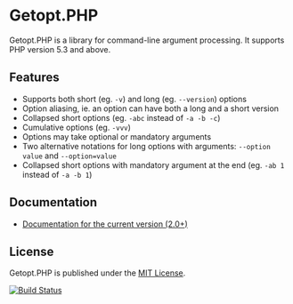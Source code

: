 Getopt.PHP
==========

Getopt.PHP is a library for command-line argument processing. It supports PHP version 5.3 and above.

Features
--------

* Supports both short (eg. `-v`) and long (eg. `--version`) options
* Option aliasing, ie. an option can have both a long and a short version
* Collapsed short options (eg. `-abc` instead of `-a -b -c`)
* Cumulative options (eg. `-vvv`)
* Options may take optional or mandatory arguments
* Two alternative notations for long options with arguments: `--option value` and `--option=value`
* Collapsed short options with mandatory argument at the end (eg. `-ab 1` instead of `-a -b 1`)

Documentation
-------------

* [Documentation for the current version (2.0+)](http://ulrichsg.github.io/getopt-php/)

License
-------

Getopt.PHP is published under the [MIT License](http://www.opensource.org/licenses/mit-license.php).

[![Build Status](https://travis-ci.org/tflori/getopt-php.png)](https://travis-ci.org/tflori/getopt-php)
